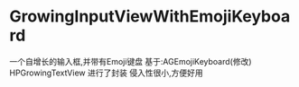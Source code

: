 # GrowingInputViewWithEmojiKeyboard
一个自增长的输入框,并带有Emoji键盘
基于:AGEmojiKeyboard(修改)
     HPGrowingTextView
进行了封装
侵入性很小,方便好用
